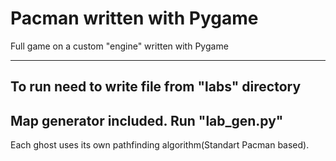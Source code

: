 # Pacman written with Pygame
Full game on a custom "engine" written with Pygame

---
To run need to write file from "labs" directory
---
Map generator included. Run "lab_gen.py"
---
Each ghost uses its own pathfinding algorithm(Standart Pacman based).
